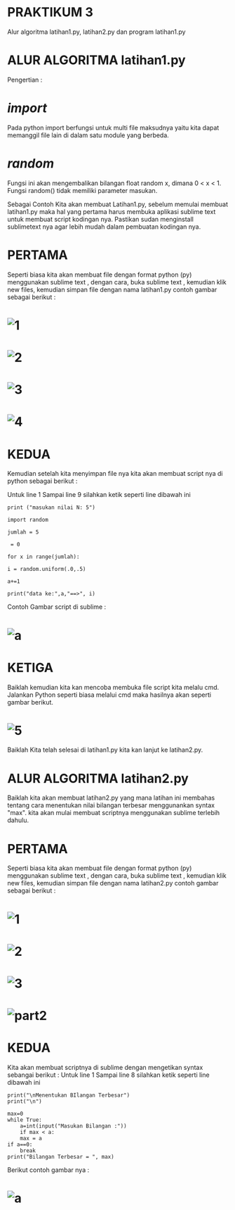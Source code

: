 # PRAKTIKUM 3
Alur algoritma latihan1.py, latihan2.py dan program latihan1.py

# ALUR ALGORITMA latihan1.py
Pengertian :
# *import*
Pada python import berfungsi untuk multi file maksudnya yaitu kita dapat memanggil file lain di dalam satu module yang berbeda.
# *random*
Fungsi ini akan mengembalikan bilangan float random x, dimana 0 < x < 1. Fungsi random() tidak memiliki parameter masukan.

Sebagai Contoh Kita akan membuat Latihan1.py, sebelum memulai membuat latihan1.py maka hal yang pertama harus membuka aplikasi sublime text untuk membuat script kodingan nya. Pastikan sudan menginstall sublimetext nya agar lebih mudah dalam pembuatan kodingan nya.

# PERTAMA
Seperti biasa kita akan membuat file dengan format python (py) menggunakan sublime text , dengan cara, buka sublime text , kemudian klik new files, kemudian simpan file dengan nama latihan1.py contoh gambar sebagai berikut :
# ![1](https://user-images.githubusercontent.com/46699723/52762406-09b3c400-304a-11e9-9d6b-24c32ad4ae6d.png)
# ![2](https://user-images.githubusercontent.com/46699723/52762407-0ae4f100-304a-11e9-9ac6-4ca45bfaf100.png)
# ![3](https://user-images.githubusercontent.com/46699723/52762409-0b7d8780-304a-11e9-9f60-0ad90db88c90.png)
# ![4](https://user-images.githubusercontent.com/46699723/52762411-0caeb480-304a-11e9-957f-2a79b8c749e6.png)

# KEDUA
Kemudian setelah kita menyimpan file nya kita akan membuat script nya di python sebagai berikut :

Untuk line 1 Sampai line 9 silahkan ketik seperti line dibawah ini

    print ("masukan nilai N: 5")

    import random

    jumlah = 5

     = 0

    for x in range(jumlah):

    i = random.uniform(.0,.5)

    a+=1

    print("data ke:",a,"==>", i)
Contoh Gambar script di sublime :
# ![a](https://user-images.githubusercontent.com/46699723/52762677-32888900-304b-11e9-8e20-092a5d3e6511.png)

# KETIGA
Baiklah kemudian kita kan mencoba membuka file script kita melalu cmd.
Jalankan Python seperti biasa melalui cmd maka hasilnya akan seperti gambar berikut.
# ![5](https://user-images.githubusercontent.com/46699723/52762943-4d0f3200-304c-11e9-9dbc-1dbd9fe82dbb.png)
Baiklah Kita telah selesai di latihan1.py kita kan lanjut ke latihan2.py.

# ALUR ALGORITMA latihan2.py
Baiklah kita akan membuat latihan2.py yang mana latihan ini membahas tentang cara menentukan nilai bilangan terbesar menggunankan syntax "max". kita akan mulai membuat scriptnya menggunakan sublime terlebih dahulu.

# PERTAMA
Seperti biasa kita akan membuat file dengan format python (py) menggunakan sublime text , dengan cara, buka sublime text , kemudian klik new files, kemudian simpan file dengan nama latihan2.py contoh gambar sebagai berikut :

# ![1](https://user-images.githubusercontent.com/46699723/52763233-9613b600-304d-11e9-89fe-e0bb0d0d51f7.png)
# ![2](https://user-images.githubusercontent.com/46699723/52763234-96ac4c80-304d-11e9-8b07-0827b9a54626.png)
# ![3](https://user-images.githubusercontent.com/46699723/52763236-96ac4c80-304d-11e9-817d-8f651bdec61f.png)
# ![part2](https://user-images.githubusercontent.com/46699723/52763238-9744e300-304d-11e9-8020-0473cc65f6ba.png)

# KEDUA
Kita akan membuat scriptnya di sublime dengan mengetikan syntax sebangai berikut :
Untuk line 1 Sampai line 8 silahkan ketik seperti line dibawah ini

    print("\nMenentukan BIlangan Terbesar")
    print("\n")

    max=0
    while True:
	    a=int(input("Masukan Bilangan :"))
	    if max < a:
		max = a
	if a==0:
		break
    print("Bilangan Terbesar = ", max)

Berikut contoh gambar nya :
# ![a](https://user-images.githubusercontent.com/46699723/52763662-4c2bcf80-304f-11e9-83c4-a3b6a647f570.png)





